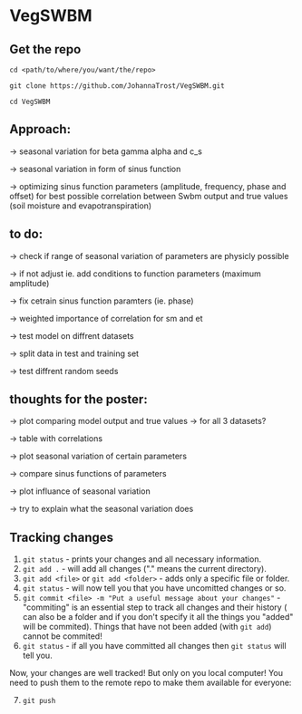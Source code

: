 # VegSWBM

## Get the repo
`cd <path/to/where/you/want/the/repo>`

`git clone https://github.com/JohannaTrost/VegSWBM.git`

`cd VegSWBM`


## Approach:

-> seasonal variation for beta gamma alpha and c_s

-> seasonal variation in form of sinus function

-> optimizing sinus function parameters (amplitude, frequency, phase and offset) for best possible correlation between Swbm output and true values (soil moisture and evapotranspiration)


## to do:
-> check if range of seasonal variation of parameters are physicly possible

-> if not adjust ie. add conditions to function parameters (maximum amplitude)

-> fix cetrain sinus function paramters (ie. phase)

-> weighted importance of correlation for sm and et

-> test model on diffrent datasets 

-> split data in test and training set

-> test diffrent random seeds

## thoughts for the poster:
-> plot comparing model output and true values 
-> for all 3 datasets?

-> table with correlations

-> plot seasonal variation of certain parameters

-> compare sinus functions of parameters

-> plot influance of seasonal variation

-> try to explain what the seasonal variation does 




## Tracking changes

1. `git status` - prints your changes and all necessary information.
2. `git add .` - will add all changes ("." means the current directory).
3. `git add <file>` or `git add <folder>` - adds only a specific file or folder.
4. `git status` - will now tell you that you have uncomitted changes or so.
5. `git commit <file> -m "Put a useful message about your changes"` - "commiting" is an essential step to track all changes and their history (<file> can also be a folder and if you don't specify it all the things you "added" will be commited). Things that have not been added (with `git add`) cannot be commited!
6. `git status` - if all you have committed all changes then `git status` will tell you.

Now, your changes are well tracked! But only on you local computer! You need to push them to the remote repo to make them available for everyone:

7. `git push`


